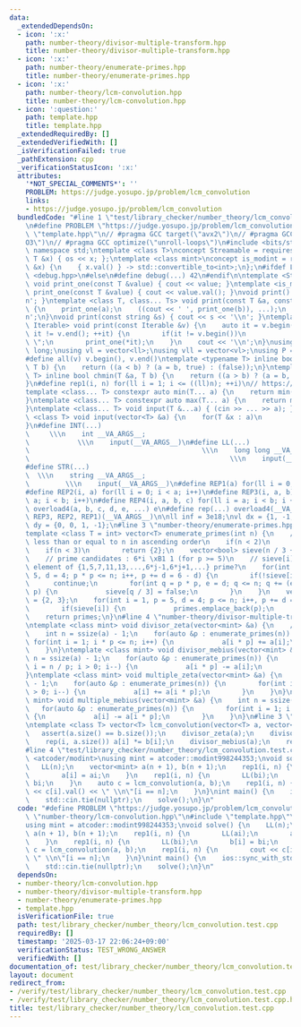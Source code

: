 ```yaml
---
data:
  _extendedDependsOn:
  - icon: ':x:'
    path: number-theory/divisor-multiple-transform.hpp
    title: number-theory/divisor-multiple-transform.hpp
  - icon: ':x:'
    path: number-theory/enumerate-primes.hpp
    title: number-theory/enumerate-primes.hpp
  - icon: ':x:'
    path: number-theory/lcm-convolution.hpp
    title: number-theory/lcm-convolution.hpp
  - icon: ':question:'
    path: template.hpp
    title: template.hpp
  _extendedRequiredBy: []
  _extendedVerifiedWith: []
  _isVerificationFailed: true
  _pathExtension: cpp
  _verificationStatusIcon: ':x:'
  attributes:
    '*NOT_SPECIAL_COMMENTS*': ''
    PROBLEM: https://judge.yosupo.jp/problem/lcm_convolution
    links:
    - https://judge.yosupo.jp/problem/lcm_convolution
  bundledCode: "#line 1 \"test/library_checker/number_theory/lcm_convolution.test.cpp\"\
    \n#define PROBLEM \"https://judge.yosupo.jp/problem/lcm_convolution\"\n#line 2\
    \ \"template.hpp\"\n// #pragma GCC target(\"avx2\")\n// #pragma GCC optimize(\"\
    O3\")\n// #pragma GCC optimize(\"unroll-loops\")\n#include <bits/stdc++.h>\nusing\
    \ namespace std;\ntemplate <class T>\nconcept Streamable = requires(ostream os,\
    \ T &x) { os << x; };\ntemplate <class mint>\nconcept is_modint = requires(mint\
    \ &x) {\n    { x.val() } -> std::convertible_to<int>;\n};\n#ifdef LOCAL\n#include\
    \ <debug.hpp>\n#else\n#define debug(...) 42\n#endif\n\ntemplate <Streamable T>\
    \ void print_one(const T &value) { cout << value; }\ntemplate <is_modint T> void\
    \ print_one(const T &value) { cout << value.val(); }\nvoid print() { cout << '\\\
    n'; }\ntemplate <class T, class... Ts> void print(const T &a, const Ts &...b)\
    \ {\n    print_one(a);\n    ((cout << ' ', print_one(b)), ...);\n    cout << '\\\
    n';\n}\nvoid print(const string &s) { cout << s << '\\n'; }\ntemplate <ranges::range\
    \ Iterable> void print(const Iterable &v) {\n    auto it = v.begin();\n    for(;\
    \ it != v.end(); ++it) {\n        if(it != v.begin())\n            cout << \"\
    \ \";\n        print_one(*it);\n    }\n    cout << '\\n';\n}\nusing ll = long\
    \ long;\nusing vl = vector<ll>;\nusing vll = vector<vl>;\nusing P = pair<ll, ll>;\n\
    #define all(v) v.begin(), v.end()\ntemplate <typename T> inline bool chmax(T &a,\
    \ T b) {\n    return ((a < b) ? (a = b, true) : (false));\n}\ntemplate <typename\
    \ T> inline bool chmin(T &a, T b) {\n    return ((a > b) ? (a = b, true) : (false));\n\
    }\n#define rep1(i, n) for(ll i = 1; i <= ((ll)n); ++i)\n// https://trap.jp/post/1224/\n\
    template <class... T> constexpr auto min(T... a) {\n    return min(initializer_list<common_type_t<T...>>{a...});\n\
    }\ntemplate <class... T> constexpr auto max(T... a) {\n    return max(initializer_list<common_type_t<T...>>{a...});\n\
    }\ntemplate <class... T> void input(T &...a) { (cin >> ... >> a); }\ntemplate\
    \ <class T> void input(vector<T> &a) {\n    for(T &x : a)\n        cin >> x;\n\
    }\n#define INT(...)                                                          \
    \     \\\n    int __VA_ARGS__;                                               \
    \            \\\n    input(__VA_ARGS__)\n#define LL(...)                     \
    \                                           \\\n    long long __VA_ARGS__;   \
    \                                                  \\\n    input(__VA_ARGS__)\n\
    #define STR(...)                                                             \
    \  \\\n    string __VA_ARGS__;                                               \
    \         \\\n    input(__VA_ARGS__)\n#define REP1(a) for(ll i = 0; i < a; i++)\n\
    #define REP2(i, a) for(ll i = 0; i < a; i++)\n#define REP3(i, a, b) for(ll i =\
    \ a; i < b; i++)\n#define REP4(i, a, b, c) for(ll i = a; i < b; i += c)\n#define\
    \ overload4(a, b, c, d, e, ...) e\n#define rep(...) overload4(__VA_ARGS__, REP4,\
    \ REP3, REP2, REP1)(__VA_ARGS__)\n\nll inf = 3e18;\nvl dx = {1, -1, 0, 0};\nvl\
    \ dy = {0, 0, 1, -1};\n#line 3 \"number-theory/enumerate-primes.hpp\"\n// https://nyaannyaan.github.io/library/prime/prime-enumerate.hpp\n\
    template <class T = int> vector<T> enumerate_primes(int n) {\n    // Returns primes\
    \ less than or equal to n in ascending order\n    if(n < 2)\n        return {};\n\
    \    if(n < 3)\n        return {2};\n    vector<bool> sieve(n / 3 + 1, true);\n\
    \    // prime candidates : 6*i \xB1 1 (for p >= 5)\n    // sieve[i] : is i-th\
    \ element of {1,5,7,11,13,...,6*j-1,6*j+1,...} prime?\n    for(int i = 1, p =\
    \ 5, d = 4; p * p <= n; i++, p += d = 6 - d) {\n        if(!sieve[i])\n      \
    \      continue;\n        for(int q = p * p, e = d; q <= n; q += (e = 6 - e) *\
    \ p) {\n            sieve[q / 3] = false;\n        }\n    }\n    vector<T> primes\
    \ = {2, 3};\n    for(int i = 1, p = 5, d = 4; p <= n; i++, p += d = 6 - d) {\n\
    \        if(sieve[i]) {\n            primes.emplace_back(p);\n        }\n    }\n\
    \    return primes;\n}\n#line 4 \"number-theory/divisor-multiple-transform.hpp\"\
    \ntemplate <class mint> void divisor_zeta(vector<mint> &a) {\n    // a = {0,a_1,...,a_n};\n\
    \    int n = ssize(a) - 1;\n    for(auto &p : enumerate_primes(n)) {\n       \
    \ for(int i = 1; i * p <= n; i++) {\n            a[i * p] += a[i];\n        }\n\
    \    }\n}\ntemplate <class mint> void divisor_mebius(vector<mint> &a) {\n    int\
    \ n = ssize(a) - 1;\n    for(auto &p : enumerate_primes(n)) {\n        for(int\
    \ i = n / p; i > 0; i--) {\n            a[i * p] -= a[i];\n        }\n    }\n\
    }\ntemplate <class mint> void multiple_zeta(vector<mint> &a) {\n    int n = ssize(a)\
    \ - 1;\n    for(auto &p : enumerate_primes(n)) {\n        for(int i = n / p; i\
    \ > 0; i--) {\n            a[i] += a[i * p];\n        }\n    }\n}\ntemplate <class\
    \ mint> void multiple_mebius(vector<mint> &a) {\n    int n = ssize(a) - 1;\n \
    \   for(auto &p : enumerate_primes(n)) {\n        for(int i = 1; i * p <= n; i++)\
    \ {\n            a[i] -= a[i * p];\n        }\n    }\n}\n#line 3 \"number-theory/lcm-convolution.hpp\"\
    \ntemplate <class T> vector<T> lcm_convolution(vector<T> a, vector<T> b) {\n \
    \   assert(a.size() == b.size());\n    divisor_zeta(a);\n    divisor_zeta(b);\n\
    \    rep(i, a.size()) a[i] *= b[i];\n    divisor_mebius(a);\n    return a;\n}\n\
    #line 4 \"test/library_checker/number_theory/lcm_convolution.test.cpp\"\n#include\
    \ <atcoder/modint>\nusing mint = atcoder::modint998244353;\nvoid solve() {\n \
    \   LL(n);\n    vector<mint> a(n + 1), b(n + 1);\n    rep1(i, n) {\n        LL(ai);\n\
    \        a[i] = ai;\n    }\n    rep1(i, n) {\n        LL(bi);\n        b[i] =\
    \ bi;\n    }\n    auto c = lcm_convolution(a, b);\n    rep1(i, n) {\n        cout\
    \ << c[i].val() << \" \\n\"[i == n];\n    }\n}\nint main() {\n    ios::sync_with_stdio(false);\n\
    \    std::cin.tie(nullptr);\n    solve();\n}\n"
  code: "#define PROBLEM \"https://judge.yosupo.jp/problem/lcm_convolution\"\n#include\
    \ \"number-theory/lcm-convolution.hpp\"\n#include \"template.hpp\"\n#include <atcoder/modint>\n\
    using mint = atcoder::modint998244353;\nvoid solve() {\n    LL(n);\n    vector<mint>\
    \ a(n + 1), b(n + 1);\n    rep1(i, n) {\n        LL(ai);\n        a[i] = ai;\n\
    \    }\n    rep1(i, n) {\n        LL(bi);\n        b[i] = bi;\n    }\n    auto\
    \ c = lcm_convolution(a, b);\n    rep1(i, n) {\n        cout << c[i].val() <<\
    \ \" \\n\"[i == n];\n    }\n}\nint main() {\n    ios::sync_with_stdio(false);\n\
    \    std::cin.tie(nullptr);\n    solve();\n}\n"
  dependsOn:
  - number-theory/lcm-convolution.hpp
  - number-theory/divisor-multiple-transform.hpp
  - number-theory/enumerate-primes.hpp
  - template.hpp
  isVerificationFile: true
  path: test/library_checker/number_theory/lcm_convolution.test.cpp
  requiredBy: []
  timestamp: '2025-03-17 22:06:24+09:00'
  verificationStatus: TEST_WRONG_ANSWER
  verifiedWith: []
documentation_of: test/library_checker/number_theory/lcm_convolution.test.cpp
layout: document
redirect_from:
- /verify/test/library_checker/number_theory/lcm_convolution.test.cpp
- /verify/test/library_checker/number_theory/lcm_convolution.test.cpp.html
title: test/library_checker/number_theory/lcm_convolution.test.cpp
---
```

